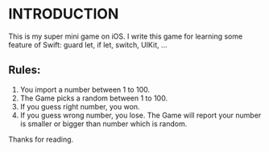 # INTRODUCTION
This is my super mini game on iOS. I write this game for learning some feature
of Swift: guard let, if let, switch, UIKit, ...
## Rules:
1. You import a number between 1 to 100.
2. The Game picks a random between 1 to 100.
3. If you guess right number, you won.
4. If you guess wrong number, you lose. The Game will report your number is
   smaller or bigger than number which is random.

Thanks for reading.
